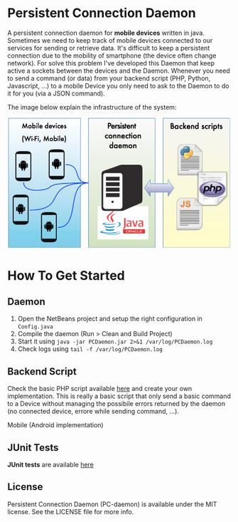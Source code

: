 Persistent Connection Daemon
============================

A persistent connection daemon for **mobile devices** written in java. 
Sometimes we need to keep track of mobile devices connected to our services for sending or retrieve data. 
It's difficult to keep a persistent connection due to the mobility of smartphone (the device often change network). 
For solve this problem I've developed this Daemon that keep active a sockets between the devices and the Daemon.
Whenever you need to send a command (or data) from your backend script (PHP, Python, Javascript, ...) to a mobile Device
you only need to ask to the Daemon to do it for you (via a JSON command).


The image below explain the infrastructure of the system:

![Scheme](environment_scheme.png)

How To Get Started 
==================

Daemon
---------
1. Open the NetBeans project and setup the right configuration in ```Config.java```
2. Compile the daemon (Run > Clean and Build Project)
3. Start it using ```java -jar PCDaemon.jar 2>&1 /var/log/PCDaemon.log```
4. Check logs using ```tail -f /var/log/PCDaemon.log```

Backend Script
---------
Check the basic PHP script available [here](/scripts/send-cmd.php) and create your own implementation.
This is really a basic script that only send a basic command to a Device without managing the possibile errors 
returned by the daemon (no connected device, errore while sending command, ...).

Mobile (Android implementation)


JUnit Tests
---------
**JUnit tests** are available [here](PC-daemon/test/com/brunocapezzali)

License 
---------
Persistent Connection Daemon (PC-daemon) is available under the MIT license. See the LICENSE file for more info.